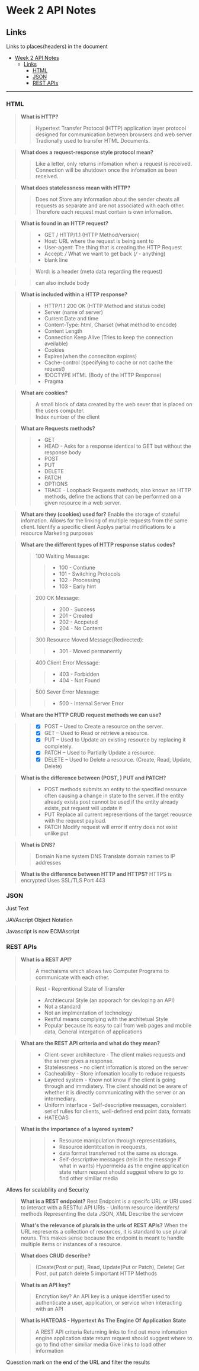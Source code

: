 # Week 2 API Notes 

## Links
Links to places(headers) in the document
- [Week 2 API Notes](#week-2-api-notes)
  - [Links](#links)
    - [HTML](#html)
    - [JSON](#json)
    - [REST APIs](#rest-apis)
_____






### HTML

> **What is HTTP?**
>> Hypertext Transfer Protocol (HTTP) application layer protocol
>> designed for communication between browsers and web server
>> Tradionally used to transfer HTML Documents.

>**What does a request-response style protocol mean?**
>> Like a letter, only returns infomation when a request is received.
>> Connection will be shutdown once the infomation as been received.
 
>**What does statelessness mean with HTTP?**
>>Does not Store any information about the sender cheats all requests as separate and are not associated with each other.
>>Therefore each request must contain is own infomation. 

>**What is found in an HTTP request?**
>>* GET / HTTP/1.1 (HTTP Method/version)
>>  * Host: URL where the request is being sent to
>> * User-agent: The thing that is creating the HTTP Request
>> * Accept: */* What we want to get back (*/* - anything)
>> * blank line

>>Word: is a header (meta data regarding the request)

>>can also include body

>**What is included within a HTTP response?**
>>* HTTP/1.1 200 OK (HTTP Method and status code)
>>* Server (name of server)
>>* Current Date and time
>>* Content-Type: html, Charset (what method to encode)
>>* Content Length
>>* Connection Keep Alive (Tries to keep the connection aveilable)
>>* Cookies
>>* Expires(when the conneciton expires)
>>* Cache-control (specifying to cache or not cache the request)
>>* !DOCTYPE HTML (Body of the HTTP Response)
>>* Pragma

>**What are cookies?**
>>A small block of data created by the web sever that is placed on the users computer.  
Index number of the client

>**What are Requests methods?**
>>* GET
>>* HEAD - Asks for a response identical to GET but without the response body
>>* POST
>>* PUT
>>* DELETE
>>* PATCH
>>* OPTIONS
>>* TRACE - Loopback
Requests methods, also known as HTTP methods, define the actions that can be performed on a given resource in a web server. 

>**What are they (cookies) used for?**
Enable the storage of stateful infomation.
Allows for the linking of multiple requests from the same client.
Identify a specific client 
Applys partial modifications to a resource
Marketing purposes

>**What are the different types of HTTP response status codes?**
>> 100 Waiting Message:
>>>* 100 - Contiune
>>>* 101 - Switching Protocols
>>>* 102 - Processing
>>>* 103 - Early hint

>> 200 OK Message:
>>>* 200 - Success
>>>* 201 - Created
>>>* 202 - Accpeted
>>>* 204 - No Content

>> 300 Resource Moved Message(Redirected):
>>>* 301 - Moved permanently

>> 400 Client Error Message:
>>>* 403 - Forbidden
>>>* 404 - Not Found

>> 500 Sever Error Message:
>>>* 500 - Internal Server Error


>**What are the HTTP CRUD request methods we can use?**

>>* [x] POST – Used to Create a resource on the server.
>>* [x] GET – Used to Read or retrieve a resource.
>>* [x] PUT – Used to Update an existing resource by replacing it completely.
>>* [x] PATCH – Used to Partially Update a resource.
>>* [x] DELETE – Used to Delete a resource.
(Create, Read, Update, Delete)
    

>**What is the difference between (POST, ) PUT and PATCH?**
>>* POST methods submits an entity to the specified resource often causing a change in state to the server.
if the entity already exists post cannot be used
if the  entity already exists, put request will update it
>>* PUT Replace all current representions of the target reousrce with the request payload.
>>* PATCH Modify request will error if entry does not exist unlike put


>**What is DNS?**
>>Domain Name system DNS Translate domain names to IP addresses

>**What is the difference between HTTP and HTTPS?**
>HTTPS is encrypted 
Uses SSL/TLS
Port 443

### JSON
Just Text

JAVAscript Object Notation

Javascript is now ECMAscript
### REST APIs

>**What is a REST API?**
>>A mechaisms which allows two Computer Programs to communicate with each other.

>>Rest - Reprentional State of Transfer 
>>* Archtiecural Style (an apporach for devloping an API)
>>* Not a standard
>>* Not an implmentation of technology 
>>* Restful means complying with the architetual Style 
>>* Popular because its easy to call from web pages and mobile data, General intergation of applications

>**What are the REST API criteria and what do they mean?**
>>* Client-sever architecture - The client makes requests and the server gives a response.
>>* Statelessness - no client infomation is stored on the server
>>* Cacheability  - Store infomation locally to reduce requests
>>* Layered system - Know not know if the client is going through and immdiatery. The client should not be aware of whether it is directly communicating with the server or an intermediary.
>>* Uniform interface - Self-descriptive messages, consistent set of rulles for clients, well-defined end point data, formats
>>* HATEOAS

>**What is the importance of a layered system?**
>>>* Resource manipulation through representations, 
>>>* Resource identitcation in reequests, 
>>>* data format transferred not the same as storage. 
>>>* Self-descriptive messages (tells in the message if what in wants)
Hypermeida as the engine application state return request should suggest where to go to find other similiar media

Allows for scalability and Security

>**What is a REST endpoint?**
Rest Endpoint is a specifc URL or URI used to interact with a RESTful API
URIs - Uniform resource identifers/ methods
Representing the data
JSON, XML
Describe the servicew

>**What's the relevance of plurals in the urls of REST APIs?**
    When the URL represents a collection of resources, it is standard to use plural nouns. This makes sense because the endpoint is meant to handle multiple items or instances of a resource.

>**What does CRUD describe?**
>>(Create(Post or  put), Read, Update(Put or Patch), Delete)
Get Post, put patch delete
5 important HTTP Methods
    

>**What is an API key?**
>>Encrytion key?
>>An API key is a unique identifier used to authenticate a user, application, or service when interacting with an API 

>**What is HATEOAS - Hypertext As The Engine Of Application State**
>>A REST API criteria
>> Returning links to find out more infomation 
 engine application state return request should suggest where to go to find other similiar media
Give links to load other information



Quesstion mark on the end of the URL and filter the results